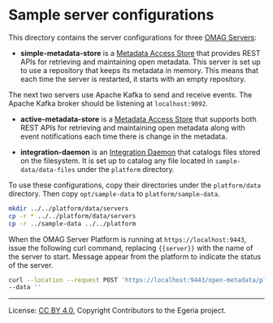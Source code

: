 <!-- SPDX-License-Identifier: CC-BY-4.0 -->
<!-- Copyright Contributors to the Egeria project. -->

# Sample server configurations

This directory contains the server configurations for three [OMAG Servers](https://egeria-project.org/concepts/omag-server/):

* **simple-metadata-store** is a [Metadata Access Store](https://egeria-project.org/concepts/metadata-access-store/)
  that provides REST APIs for retrieving and maintaining open metadata.
  This server is set up to use a repository that keeps its metadata in memory.
  This means that each time the server is restarted, it starts with an empty repository.

The next two servers use Apache Kafka to send and receive events.
The Apache Kafka broker should be listening at `localhost:9092`.

* **active-metadata-store** is a [Metadata Access Store](https://egeria-project.org/concepts/metadata-access-store/)
  that supports both REST APIs for retrieving and maintaining open metadata along with
  event notifications each time there is change in the metadata.

* **integration-daemon** is an [Integration Daemon](https://egeria-project.org/concepts/integration-daemon/)
  that catalogs files stored on the filesystem.  It is set up to catalog any file located in `sample-data/data-files`
  under the `platform` directory.

To use these configurations, copy their directories under the `platform/data` directory. Then copy `opt/sample-data` to `platform/sample-data`.

```bash
mkdir ../../platform/data/servers
cp -r * ../../platform/data/servers
cp -r ../sample-data ../../platform
```
When the OMAG Server Platform is running at `https://localhost:9443`, issue the following curl command,
replacing `{{server}}` with the name of the server to start.  Message appear from the platform to indicate the
status of the server.

```bash
curl --location --request POST 'https://localhost:9443/open-metadata/platform-services/users/garygeeke/server-platform/servers/{{server}}/instance' \
--data ''
```




----
License: [CC BY 4.0](https://creativecommons.org/licenses/by/4.0/),
Copyright Contributors to the Egeria project.